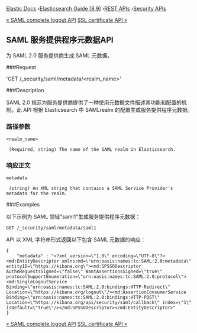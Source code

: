 

[Elastic Docs](/guide/) ›[Elasticsearch Guide [8.9]](index.md) ›[REST
APIs](rest-apis.md) ›[Security APIs](security-api.md)

[« SAML complete logout API](security-api-saml-complete-logout.md) [SSL
certificate API »](security-api-ssl.md)

## SAML 服务提供程序元数据API

为 SAML 2.0 服务提供商生成 SAML 元数据。

###Request

'GET /_security/saml/metadata/<realm_name>'

###Description

SAML 2.0 规范为服务提供商提供了一种使用元数据文件描述其功能和配置的机制。此 API 根据 Elasticsearch 中 SAMLrealm 的配置生成服务提供程序元数据。

### 路径参数

`<realm_name>`

     (Required, string) The name of the SAML realm in Elasticsearch. 

### 响应正文

`metadata`

     (string) An XML string that contains a SAML Service Provider's metadata for the realm. 

###Examples

以下示例为 SAML 领域"saml1"生成服务提供程序元数据：

    
    
    GET /_security/saml/metadata/saml1

API 以 XML 字符串形式返回以下包含 SAML 元数据的响应：

    
    
    {
        "metadata" : "<?xml version=\"1.0\" encoding=\"UTF-8\"?><md:EntityDescriptor xmlns:md=\"urn:oasis:names:tc:SAML:2.0:metadata\" entityID=\"https://kibana.org\"><md:SPSSODescriptor AuthnRequestsSigned=\"false\" WantAssertionsSigned=\"true\" protocolSupportEnumeration=\"urn:oasis:names:tc:SAML:2.0:protocol\"><md:SingleLogoutService Binding=\"urn:oasis:names:tc:SAML:2.0:bindings:HTTP-Redirect\" Location=\"https://kibana.org/logout\"/><md:AssertionConsumerService Binding=\"urn:oasis:names:tc:SAML:2.0:bindings:HTTP-POST\" Location=\"https://kibana.org/api/security/saml/callback\" index=\"1\" isDefault=\"true\"/></md:SPSSODescriptor></md:EntityDescriptor>"
    }

[« SAML complete logout API](security-api-saml-complete-logout.md) [SSL
certificate API »](security-api-ssl.md)
